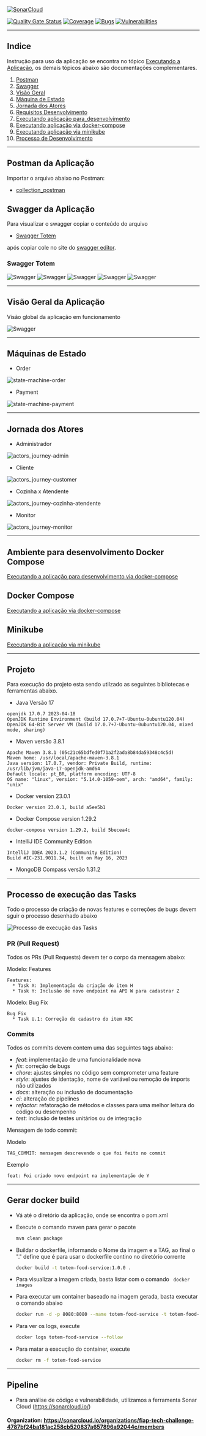 [![SonarCloud](https://sonarcloud.io/images/project_badges/sonarcloud-orange.svg)](https://sonarcloud.io/summary/new_code?id=fiap-tech-challenge-4787bf24ba181ac258cb520837a657896a92044c_totem-food-order-service)

[![Quality Gate Status](https://sonarcloud.io/api/project_badges/measure?project=fiap-tech-challenge-4787bf24ba181ac258cb520837a657896a92044c_totem-food-order-service&metric=alert_status)](https://sonarcloud.io/summary/new_code?id=fiap-tech-challenge-4787bf24ba181ac258cb520837a657896a92044c_totem-food-order-service)
[![Coverage](https://sonarcloud.io/api/project_badges/measure?project=fiap-tech-challenge-4787bf24ba181ac258cb520837a657896a92044c_totem-food-order-service&metric=coverage)](https://sonarcloud.io/summary/new_code?id=fiap-tech-challenge-4787bf24ba181ac258cb520837a657896a92044c_totem-food-order-service)
[![Bugs](https://sonarcloud.io/api/project_badges/measure?project=fiap-tech-challenge-4787bf24ba181ac258cb520837a657896a92044c_totem-food-order-service&metric=bugs)](https://sonarcloud.io/summary/new_code?id=fiap-tech-challenge-4787bf24ba181ac258cb520837a657896a92044c_totem-food-order-service)
[![Vulnerabilities](https://sonarcloud.io/api/project_badges/measure?project=fiap-tech-challenge-4787bf24ba181ac258cb520837a657896a92044c_totem-food-order-service&metric=vulnerabilities)](https://sonarcloud.io/summary/new_code?id=fiap-tech-challenge-4787bf24ba181ac258cb520837a657896a92044c_totem-food-order-service)

---

## Indice

Instrução para uso da aplicação se encontra no tópico [Executando a Aplicação](#executando-a-aplicação), os demais tópicos abaixo são documentações complementares.

1. [Postman](#postman-da-aplicação)
2. [Swagger](#swagger-da-aplicação)
3. [Visão Geral](#visão-geral-da-aplicação)
4. [Máquina de Estado](#máquinas-de-estado)
5. [Jornada dos Atores](#jornada-dos-atores)
6. [Requisitos Desenvolvimento](#projeto)
7. [Executando aplicação para_desenvolvimento](#ambiente-para-desenvolvimento-docker-compose)
7. [Executando aplicação via docker-compose](#docker-compose)
8. [Executando aplicação via minikube](#minikube)
9. [Processo de Desenvolvimento](#processo-de-execução-das-tasks)

---

## Postman da Aplicação

Importar o arquivo abaixo no Postman:

- [collection_postman](./documentation/postman-collections/Entrega%20Fase%201.postman_collection.json)

## Swagger da Aplicação

Para visualizar o swagger copiar o conteúdo do arquivo
- [Swagger Totem](./documentation/swaggers/totem-food-service.yaml)

após copiar cole no site do [swagger editor](https://editor.swagger.io/).

### Swagger Totem

![Swagger](./documentation/swaggers/totem-food-service-swagger_customers.png)
![Swagger](./documentation/swaggers/totem-food-service-swagger_order.png)
![Swagger](./documentation/swaggers/totem-food-service-swagger_payment.png)
![Swagger](./documentation/swaggers/totem-food-service-swagger_category.png)
![Swagger](./documentation/swaggers/totem-food-service-swagger_products.png)

---

## Visão Geral da Aplicação

Visão global da aplicação em funcionamento

![Swagger](./documentation/diagrams/GeneralVision.png)

---

## Máquinas de Estado

- Order

![state-machine-order](./documentation/diagrams/state-machine-order.png)

- Payment

![state-machine-payment](./documentation/diagrams/state-machine-payment.png)

---

## Jornada dos Atores

* Administrador

![actors_journey-admin](./documentation/diagrams/actors_journey-admin.png)

* Cliente

![actors_journey-customer](./documentation/diagrams/actors_journey-customer.png)

* Cozinha x Atendente

![actors_journey-cozinha-atendente](./documentation/diagrams/actors_journey-coz-atend.png)

* Monitor

![actors_journey-monitor](./documentation/diagrams/actors_journey-monitor.png)

---

## Ambiente para desenvolvimento Docker Compose

[Executando a aplicação para desenvolvimento via docker-compose](./documentation/readme-doc/exec_app_docker_compose_dev.md)

## Docker Compose

[Executando a aplicação via docker-compose](./documentation/readme-doc/exec_app_docker_compose.md)

## Minikube

[Executando a aplicação via minikube](./documentation/readme-doc/exec_app_minikube.md)

---

## Projeto

Para execução do projeto esta sendo utilzado as seguintes bibliotecas e ferramentas abaixo.

* Java Versão 17
```
openjdk 17.0.7 2023-04-18
OpenJDK Runtime Environment (build 17.0.7+7-Ubuntu-0ubuntu120.04)
OpenJDK 64-Bit Server VM (build 17.0.7+7-Ubuntu-0ubuntu120.04, mixed mode, sharing)
```
* Maven versão 3.8.1
```
Apache Maven 3.8.1 (05c21c65bdfed0f71a2f2ada8b84da59348c4c5d)
Maven home: /usr/local/apache-maven-3.8.1
Java version: 17.0.7, vendor: Private Build, runtime: /usr/lib/jvm/java-17-openjdk-amd64
Default locale: pt_BR, platform encoding: UTF-8
OS name: "linux", version: "5.14.0-1059-oem", arch: "amd64", family: "unix"
```
* Docker version 23.0.1
```
Docker version 23.0.1, build a5ee5b1
```
* Docker Compose version 1.29.2
```
docker-compose version 1.29.2, build 5becea4c
```
* IntelliJ IDE Community Edition
```
IntelliJ IDEA 2023.1.2 (Community Edition)
Build #IC-231.9011.34, built on May 16, 2023
```
* MongoDB Compass versão 1.31.2

---

## Processo de execução das Tasks

Todo o processo de criação de novas features e correções de bugs devem sguir o processo desenhado abaixo

![Processo de execução das Tasks](./documentation/git-process/ProcessoDeExecucaoTasks.png)


### PR (Pull Request)
Todos os PRs (Pull Requests) devem ter o corpo da mensagem abaixo:

Modelo: Features
```
Features:
  * Task X: Implementação da criação do item H
  * Task Y: Inclusão de novo endpoint na API W para cadastrar Z
```
Modelo: Bug Fix
```
Bug Fix
  * Task U.1: Correção do cadastro do item ABC
```

### Commits

Todos os commits devem contem uma das seguintes tags abaixo:

* *feat*: implementação de uma funcionalidade nova
* *fix*: correção de bugs
* *chore*: ajustes simples no código sem comprometer uma feature
* *style*: ajustes de identação, nome de variável ou remoção de imports não utilizados
* *docs*: alteração ou inclusão de documentação
* *ci*: alteração de pipelines
* *refactor*: refatoração de métodos e classes para uma melhor leitura do código ou desempenho
* *test*: inclusão de testes unitários ou de integração

Mensagem de todo commit:

Modelo
```
TAG_COMMIT: mensagem descrevendo o que foi feito no commit
```
Exemplo
```
feat: Foi criado novo endpoint na implementação de Y
```

---

## Gerar docker build

- Vá até o diretório da aplicação, onde se encontra o pom.xml

- Execute o comando maven para gerar o pacote

  ```bash
  mvn clean package
  ```

- Buildar o dockerfile, informando o Nome da imagem e a TAG, ao final o "." define que é para usar o dockerfile contino no diretório corrente

  ```bash
  docker build -t totem-food-service:1.0.0 .
  ```

- Para visualizar a imagem criada, basta listar com o comando ` docker images` 

- Para executar um container baseado na imagem gerada, basta executar o comando abaixo

  ```bash
  docker run -d -p 8080:8080 --name totem-food-service -t totem-food-service:1.0.0
  ```

- Para ver os logs, execute

  ```bash
  docker logs totem-food-service --follow
  ```

- Para matar a execução do container, execute

  ```bash
  docker rm -f totem-food-service
  ```

---

## Pipeline 

- Para análise de código e vulnerabilidade, utilizamos a ferramenta Sonar Cloud (https://sonarcloud.io/)

 #### Organization: https://sonarcloud.io/organizations/fiap-tech-challenge-4787bf24ba181ac258cb520837a657896a92044c/members
 
  
